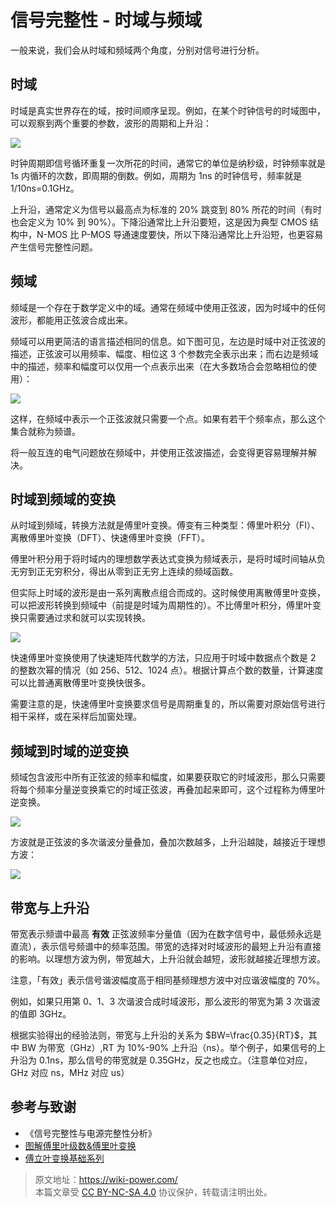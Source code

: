 # 信号完整性 - 时域与频域

一般来说，我们会从时域和频域两个角度，分别对信号进行分析。

## 时域

时域是真实世界存在的域，按时间顺序呈现。例如，在某个时钟信号的时域图中，可以观察到两个重要的参数，波形的周期和上升沿：

![](https://wiki-media-1253965369.cos.ap-guangzhou.myqcloud.com/img/20221210154412.png)

时钟周期即信号循环重复一次所花的时间，通常它的单位是纳秒级，时钟频率就是 1s 内循环的次数，即周期的倒数。例如，周期为 1ns 的时钟信号，频率就是 1/10ns=0.1GHz。

上升沿，通常定义为信号以最高点为标准的 20% 跳变到 80% 所花的时间（有时也会定义为 10% 到 90%）。下降沿通常比上升沿要短，这是因为典型 CMOS 结构中，N-MOS 比 P-MOS 导通速度要快，所以下降沿通常比上升沿短，也更容易产生信号完整性问题。

## 频域

频域是一个存在于数学定义中的域。通常在频域中使用正弦波，因为时域中的任何波形，都能用正弦波合成出来。

频域可以用更简洁的语言描述相同的信息。如下图可见，左边是时域中对正弦波的描述，正弦波可以用频率、幅度、相位这 3 个参数完全表示出来；而右边是频域中的描述，频率和幅度可以仅用一个点表示出来（在大多数场合会忽略相位的使用）：

![](https://wiki-media-1253965369.cos.ap-guangzhou.myqcloud.com/img/20221210154759.png)

这样，在频域中表示一个正弦波就只需要一个点。如果有若干个频率点，那么这个集合就称为频谱。

将一般互连的电气问题放在频域中，并使用正弦波描述，会变得更容易理解并解决。

## 时域到频域的变换

从时域到频域，转换方法就是傅里叶变换。傅变有三种类型：傅里叶积分（FI）、离散傅里叶变换（DFT）、快速傅里叶变换（FFT）。

傅里叶积分用于将时域内的理想数学表达式变换为频域表示，是将时域时间轴从负无穷到正无穷积分，得出从零到正无穷上连续的频域函数。

但实际上时域的波形是由一系列离散点组合而成的。这时候使用离散傅里叶变换，可以把波形转换到频域中（前提是时域为周期性的）。不比傅里叶积分，傅里叶变换只需要通过求和就可以实现转换。

![](https://wiki-media-1253965369.cos.ap-guangzhou.myqcloud.com/img/20221210155042.png)

快速傅里叶变换使用了快速矩阵代数学的方法，只应用于时域中数据点个数是 2 的整数次幂的情况（如 256、512、1024 点）。根据计算点个数的数量，计算速度可以比普通离散傅里叶变换快很多。

需要注意的是，快速傅里叶变换要求信号是周期重复的，所以需要对原始信号进行相干采样，或在采样后加窗处理。

## 频域到时域的逆变换

频域包含波形中所有正弦波的频率和幅度，如果要获取它的时域波形，那么只需要将每个频率分量逆变换乘它的时域正弦波，再叠加起来即可，这个过程称为傅里叶逆变换。

![](https://wiki-media-1253965369.cos.ap-guangzhou.myqcloud.com/img/20221210155139.png)

方波就是正弦波的多次谐波分量叠加，叠加次数越多，上升沿越陡，越接近于理想方波：

![](https://wiki-media-1253965369.cos.ap-guangzhou.myqcloud.com/img/20221210155202.png)

## 带宽与上升沿

带宽表示频谱中最高 **有效** 正弦波频率分量值（因为在数字信号中，最低频永远是直流），表示信号频谱中的频率范围。带宽的选择对时域波形的最短上升沿有直接的影响。以理想方波为例，带宽越大，上升沿就会越短，波形就越接近理想方波。

注意，「有效」表示信号谐波幅度高于相同基频理想方波中对应谐波幅度的 70%。

例如，如果只用第 0、1、3 次谐波合成时域波形，那么波形的带宽为第 3 次谐波的值即 3GHz。

根据实验得出的经验法则，带宽与上升沿的关系为 $BW=\frac{0.35}{RT}$，其中 BW 为带宽（GHz）,RT 为 10%-90% 上升沿（ns）。举个例子，如果信号的上升沿为 0.1ns，那么信号的带宽就是 0.35GHz，反之也成立。（注意单位对应，GHz 对应 ns，MHz 对应 us）

## 参考与致谢

- 《信号完整性与电源完整性分析》
- [图解傅里叶级数&傅里叶变换](https://www.youtube.com/watch?v=q31UcMOuds4)
- [傅立叶变换基础系列](https://www.youtube.com/watch?v=_3D2yPVlh-w&list=PLEUKC88yR4_al2oa2LF0SKS2RPpxmWg3n)

> 原文地址：<https://wiki-power.com/>  
> 本篇文章受 [CC BY-NC-SA 4.0](https://creativecommons.org/licenses/by/4.0/deed.zh) 协议保护，转载请注明出处。

